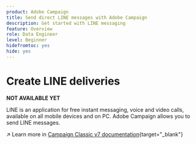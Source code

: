 ```yaml
---
product: Adobe Campaign
title: Send direct LINE messages with Adobe Campaign
description: Get started with LINE messaging
feature: Overview
role: Data Engineer
level: Beginner
hidefromtoc: yes
hide: yes
---
```

# Create LINE deliveries


**NOT AVAILABLE YET**


LINE is an application for free instant messaging, voice and video calls, available on all mobile devices and on PC. Adobe Campaign allows you to send LINE messages.

↗️ Learn more in [Campaign Classic v7 documentation](https://experienceleague.adobe.com/docs/campaign-classic/using/sending-messages/line-channel.html){target="_blank"}

